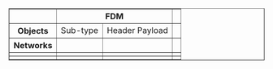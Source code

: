 <html>
<table border>
	<thead>
		<tr>
			<th></th>
			<th colspan="2">FDM</th>
			<th></th>
		</tr>
	</thead>
	<tbody>
		<tr>
			<th>Objects</th>
			<td>Sub-type</td>
			<td>Header Payload</td>
			<td></td>
		</tr>
		<tr>
			<th>Networks</th>
			<td></td>
			<td></td>
			<td></td>
		</tr>
		<tr>
			<td></td>
			<td></td>
			<td></td>
			<td></td>
		</tr>
		<tr>
			<td></td>
			<td></td>
			<td></td>
			<td></td>
		</tr>
	</tbody>
</table>
</html>
